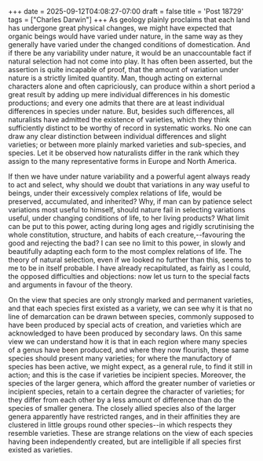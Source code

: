+++
date = 2025-09-12T04:08:27-07:00
draft = false
title = 'Post 18729'
tags = ["Charles Darwin"]
+++
As geology plainly proclaims that each land has undergone great physical changes, we might have expected that organic beings would have varied under nature, in the same way as they generally have varied under the changed conditions of domestication. And if there be any variability under nature, it would be an unaccountable fact if natural selection had not come into play. It has often been asserted, but the assertion is quite incapable of proof, that the amount of variation under nature is a strictly limited quantity. Man, though acting on external characters alone and often capriciously, can produce within a short period a great result by adding up mere individual differences in his domestic productions; and every one admits that there are at least individual differences in species under nature. But, besides such differences, all naturalists have admitted the existence of varieties, which they think sufficiently distinct to be worthy of record in systematic works. No one can draw any clear distinction between individual differences and slight varieties; or between more plainly marked varieties and sub-species, and species. Let it be observed how naturalists differ in the rank which they assign to the many representative forms in Europe and North America.

If then we have under nature variability and a powerful agent always ready to act and select, why should we doubt that variations in any way useful to beings, under their excessively complex relations of life, would be preserved, accumulated, and inherited? Why, if man can by patience select variations most useful to himself, should nature fail in selecting variations useful, under changing conditions of life, to her living products? What limit can be put to this power, acting during long ages and rigidly scrutinising the whole constitution, structure, and habits of each creature,--favouring the good and rejecting the bad? I can see no limit to this power, in slowly and beautifully adapting each form to the most complex relations of life. The theory of natural selection, even if we looked no further than this, seems to me to be in itself probable. I have already recapitulated, as fairly as I could, the opposed difficulties and objections: now let us turn to the special facts and arguments in favour of the theory.

On the view that species are only strongly marked and permanent varieties, and that each species first existed as a variety, we can see why it is that no line of demarcation can be drawn between species, commonly supposed to have been produced by special acts of creation, and varieties which are acknowledged to have been produced by secondary laws. On this same view we can understand how it is that in each region where many species of a genus have been produced, and where they now flourish, these same species should present many varieties; for where the manufactory of species has been active, we might expect, as a general rule, to find it still in action; and this is the case if varieties be incipient species. Moreover, the species of the larger genera, which afford the greater number of varieties or incipient species, retain to a certain degree the character of varieties; for they differ from each other by a less amount of difference than do the species of smaller genera. The closely allied species also of the larger genera apparently have restricted ranges, and in their affinities they are clustered in little groups round other species--in which respects they resemble varieties. These are strange relations on the view of each species having been independently created, but are intelligible if all species first existed as varieties.
